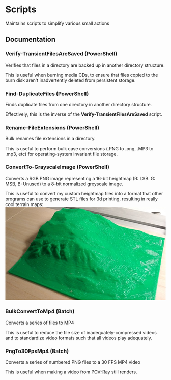 # Scripts
Maintains scripts to simplify various small actions

## Documentation

### Verify-TransientFilesAreSaved (PowerShell)
Verifies that files in a directory are backed up in another directory structure.

This is useful when burning media CDs, to ensure that files copied to the burn disk aren't inadvertently deleted from persistent storage.

### Find-DuplicateFiles (PowerShell)
Finds duplicate files from one directory in another directory structure.

Effectively, this is the inverse of the **Verify-TransientFilesAreSaved** script.

### Rename-FileExtensions (PowerShell)
Bulk renames file extensions in a directory.

This is useful to perform bulk case conversions (.PNG to .png, .MP3 to .mp3, etc) for operating-system invariant file storage.

### ConvertTo-GrayscaleImage (PowerShell)
Converts a RGB PNG image representing a 16-bit heightmap (R: LSB. G: MSB, B: Unused) to a 8-bit normalized greyscale image.

This is useful to convert my custom heightmap files into a format that other programs can use to generate STL files for 3d printing, resulting in really cool terrain maps:
![Terrain Map of Mt. Si](./heightmap.jpg "Terrain Map of Mt. Si")


### BulkConvertToMp4 (Batch)
Converts a series of files to MP4

This is useful to reduce the file size of inadequately-compressed videos and to standardize video formats such that all videos play adequately.

### PngTo30FpsMp4 (Batch)
Converts a series of numbered PNG files to a 30 FPS MP4 video

This is useful when making a video from [POV-Ray](http://povray.org/) still renders.